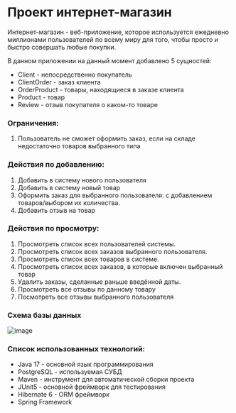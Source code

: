 # Проект интернет-магазин

Интернет-магазин - веб-приложение, которое используется ежедневно миллионами пользователей по всему миру для того, чтобы просто и быстро совершать любые покупки.

В данном приложении на данный момент добавлено 5 сущностей: 

- Client - непосредственно покупатель
- ClientOrder - заказ клиента
- OrderProduct - товары, находящиеся в заказе клиента
- Product - товар
- Review - отзыв покупателя о каком-то товаре

### Ограничения:

1. Пользователь не сможет оформить заказ, если на складе недостаточно товаров выбранного типа

### Действия по добавлению:

1. Добавить в систему нового пользователя
2. Добавить в систему новый товар
3. Оформить заказ для выбранного пользователя: с добавлением товаров/выбором их количества.  
4. Добавить отзыв на товар 
  
### Действия по просмотру:

1. Просмотреть список всех пользователей системы.
2. Просмотреть список всех заказов выбранного пользователя.
3. Просмотреть список всех товаров в системе.
4. Просмотреть список всех заказов, в которые включен выбранный товар
5. Удалить заказы, сделанные раньше введённой даты.
6. Просмотреть все отзывы по данному товару 
7. Посмотреть все отзывы выбранного пользователя

### Схема базы данных

![image](https://github.com/Manuskript76/eshop-project/assets/154013820/6276c6c9-d886-4b11-af4e-c02aa950dc77)

### Список использованных технологий: 
- Java 17 - основной язык программирования
- PostgreSQL - используемая СУБД
- Maven - инструмент для автоматической сборки проекта
- JUnit5 - основной фреймворк для тестирования
- Hibernate 6 - ORM фреймворк
- Spring Framework
